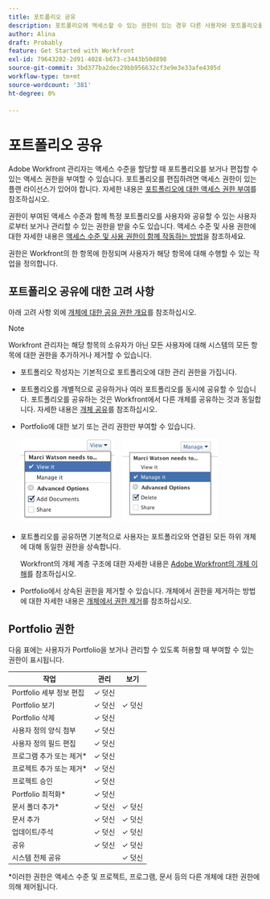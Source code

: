 ```yaml
---
title: 포트폴리오 공유
description: 포트폴리오에 액세스할 수 있는 권한이 있는 경우 다른 사용자와 포트폴리오를 공유할 수 있습니다.
author: Alina
draft: Probably
feature: Get Started with Workfront
exl-id: 79643202-2d91-4028-b673-c3443b50d898
source-git-commit: 3bd377ba2dec29bb956632cf3e9e3e33afe4305d
workflow-type: tm+mt
source-wordcount: '381'
ht-degree: 0%

---
```


# 포트폴리오 공유

Adobe Workfront 관리자는 액세스 수준을 할당할 때 포트폴리오를 보거나 편집할 수 있는 액세스 권한을 부여할 수 있습니다. 포트폴리오를 편집하려면 액세스 권한이 있는 플랜 라이선스가 있어야 합니다. 자세한 내용은 [포트폴리오에 대한 액세스 권한 부여](../../administration-and-setup/add-users/configure-and-grant-access/grant-access-portfolios.md)를 참조하십시오.

권한이 부여된 액세스 수준과 함께 특정 포트폴리오를 사용자와 공유할 수 있는 사용자로부터 보거나 관리할 수 있는 권한을 받을 수도 있습니다. 액세스 수준 및 사용 권한에 대한 자세한 내용은 [액세스 수준 및 사용 권한이 함께 작동하는 방법](../../administration-and-setup/add-users/access-levels-and-object-permissions/how-access-levels-permissions-work-together.md)을 참조하세요.

권한은 Workfront의 한 항목에 한정되며 사용자가 해당 항목에 대해 수행할 수 있는 작업을 정의합니다.

## 포트폴리오 공유에 대한 고려 사항

아래 고려 사항 외에 [개체에 대한 공유 권한 개요](../../workfront-basics/grant-and-request-access-to-objects/sharing-permissions-on-objects-overview.md)를 참조하십시오.

>[!NOTE]
>
>Workfront 관리자는 해당 항목의 소유자가 아닌 모든 사용자에 대해 시스템의 모든 항목에 대한 권한을 추가하거나 제거할 수 있습니다.

* 포트폴리오 작성자는 기본적으로 포트폴리오에 대한 관리 권한을 가집니다.
* 포트폴리오를 개별적으로 공유하거나 여러 포트폴리오를 동시에 공유할 수 있습니다. 포트폴리오를 공유하는 것은 Workfront에서 다른 개체를 공유하는 것과 동일합니다. 자세한 내용은 [개체 공유](../../workfront-basics/grant-and-request-access-to-objects/share-an-object.md)를 참조하십시오.

* Portfolio에 대한 보기 또는 관리 권한만 부여할 수 있습니다.

  ![](assets/screen-shot-2014-01-23-at-12.45.15-pm.png)    ![](assets/screen-shot-2014-01-22-at-10.03.43-am-190x167.png)

* 포트폴리오를 공유하면 기본적으로 사용자는 포트폴리오와 연결된 모든 하위 개체에 대해 동일한 권한을 상속합니다.

  Workfront의 개체 계층 구조에 대한 자세한 내용은 [Adobe Workfront의 개체 이해](../../workfront-basics/navigate-workfront/workfront-navigation/understand-objects.md)를 참조하십시오.

* Portfolio에서 상속된 권한을 제거할 수 있습니다. 개체에서 권한을 제거하는 방법에 대한 자세한 내용은 [개체에서 권한 제거](../../workfront-basics/grant-and-request-access-to-objects/remove-permissions-from-objects.md)를 참조하십시오.

## Portfolio 권한

다음 표에는 사용자가 Portfolio을 보거나 관리할 수 있도록 허용할 때 부여할 수 있는 권한이 표시됩니다.

| **작업** | **관리** | **보기** |
|---|---|---|
| Portfolio 세부 정보 편집 | ✓ 덧신 |   |
| Portfolio 보기 | ✓ 덧신 | ✓ 덧신 |
| Portfolio 삭제 | ✓ 덧신 |   |
| 사용자 정의 양식 첨부 | ✓ 덧신 |   |
| 사용자 정의 필드 편집 | ✓ 덧신 |   |
| 프로그램 추가 또는 제거&#42; | ✓ 덧신 |   |
| 프로젝트 추가 또는 제거&#42; | ✓ 덧신 |   |
| 프로젝트 승인 | ✓ 덧신 |   |
| Portfolio 최적화&#42; | ✓ 덧신 |   |
| 문서 폴더 추가&#42; | ✓ 덧신 | ✓ 덧신 |
| 문서 추가 | ✓ 덧신 | ✓ 덧신 |
| 업데이트/주석 | ✓ 덧신 | ✓ 덧신 |
| 공유 | ✓ 덧신 | ✓ 덧신 |
| 시스템 전체 공유 |   | ✓ 덧신 |

*이러한 권한은 액세스 수준 및 프로젝트, 프로그램, 문서 등의 다른 개체에 대한 권한에 의해 제어됩니다.
